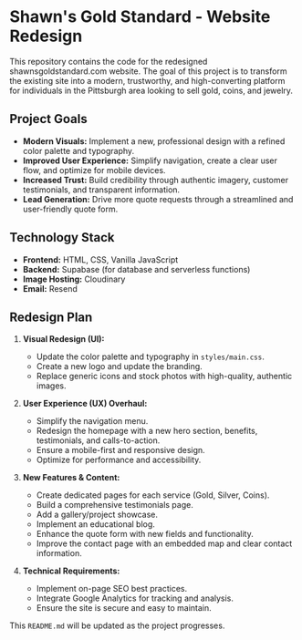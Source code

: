 # Shawn's Gold Standard - Website Redesign

This repository contains the code for the redesigned shawnsgoldstandard.com website. The goal of this project is to transform the existing site into a modern, trustworthy, and high-converting platform for individuals in the Pittsburgh area looking to sell gold, coins, and jewelry.

## Project Goals

- **Modern Visuals:** Implement a new, professional design with a refined color palette and typography.
- **Improved User Experience:** Simplify navigation, create a clear user flow, and optimize for mobile devices.
- **Increased Trust:** Build credibility through authentic imagery, customer testimonials, and transparent information.
- **Lead Generation:** Drive more quote requests through a streamlined and user-friendly quote form.

## Technology Stack

- **Frontend:** HTML, CSS, Vanilla JavaScript
- **Backend:** Supabase (for database and serverless functions)
- **Image Hosting:** Cloudinary
- **Email:** Resend

## Redesign Plan

1.  **Visual Redesign (UI):**
    -   Update the color palette and typography in `styles/main.css`.
    -   Create a new logo and update the branding.
    -   Replace generic icons and stock photos with high-quality, authentic images.

2.  **User Experience (UX) Overhaul:**
    -   Simplify the navigation menu.
    -   Redesign the homepage with a new hero section, benefits, testimonials, and calls-to-action.
    -   Ensure a mobile-first and responsive design.
    -   Optimize for performance and accessibility.

3.  **New Features & Content:**
    -   Create dedicated pages for each service (Gold, Silver, Coins).
    -   Build a comprehensive testimonials page.
    -   Add a gallery/project showcase.
    -   Implement an educational blog.
    -   Enhance the quote form with new fields and functionality.
    -   Improve the contact page with an embedded map and clear contact information.

4.  **Technical Requirements:**
    -   Implement on-page SEO best practices.
    -   Integrate Google Analytics for tracking and analysis.
    -   Ensure the site is secure and easy to maintain.

This `README.md` will be updated as the project progresses.
